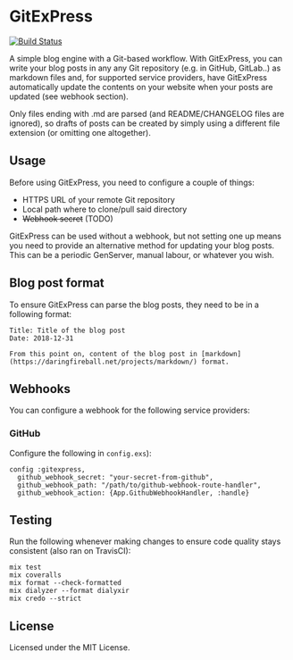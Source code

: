 # GitExPress

[![Build Status](https://travis-ci.org/juhalehtonen/GitExPress.svg?branch=master)](https://travis-ci.org/juhalehtonen/GitExPress)

A simple blog engine with a Git-based workflow. With GitExPress, you can write your blog posts in any any Git repository (e.g. in GitHub, GitLab..) as markdown files and, for supported service providers, have GitExPress automatically update the contents on your website when your posts are updated (see webhook section).

Only files ending with .md are parsed (and README/CHANGELOG files are ignored), so drafts of posts can be created by simply using a different file extension (or omitting one altogether).

## Usage

Before using GitExPress, you need to configure a couple of things:

- HTTPS URL of your remote Git repository
- Local path where to clone/pull said directory
- ~~Webhook secret~~ (TODO)

GitExPress can be used without a webhook, but not setting one up means you need to provide an alternative method for updating your blog posts. This can be a periodic GenServer, manual labour, or whatever you wish.

## Blog post format

To ensure GitExPress can parse the blog posts, they need to be in a following format:

```
Title: Title of the blog post
Date: 2018-12-31

From this point on, content of the blog post in [markdown](https://daringfireball.net/projects/markdown/) format.
```

## Webhooks

You can configure a webhook for the following service providers:

### GitHub

Configure the following in `config.exs`):

```
config :gitexpress,
  github_webhook_secret: "your-secret-from-github",
  github_webhook_path: "/path/to/github-webhook-route-handler",
  github_webhook_action: {App.GithubWebhookHandler, :handle}
```

## Testing

Run the following whenever making changes to ensure code quality stays consistent (also ran on TravisCI):

```
mix test
mix coveralls
mix format --check-formatted
mix dialyzer --format dialyxir
mix credo --strict
```

## License

Licensed under the MIT License.
